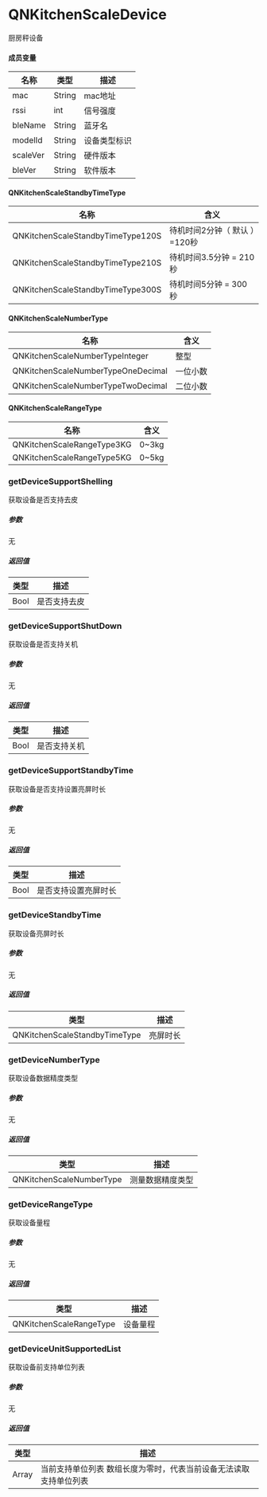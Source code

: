 # QNKitchenScaleDevice

厨房秤设备

#### 成员变量

| 名称     | 类型   | 描述         |
| -------- | ------ | ------------ |
| mac      | String | mac地址      |
| rssi     | int    | 信号强度     |
| bleName  | String | 蓝牙名       |
| modelId  | String | 设备类型标识 |
| scaleVer | String | 硬件版本     |
| bleVer   | String | 软件版本     |



#### QNKitchenScaleStandbyTimeType

| 名称                              | 含义                          |
| --------------------------------- | ----------------------------- |
| QNKitchenScaleStandbyTimeType120S | 待机时间2分钟（ 默认 ）=120秒 |
| QNKitchenScaleStandbyTimeType210S | 待机时间3.5分钟 = 210秒       |
| QNKitchenScaleStandbyTimeType300S | 待机时间5分钟 = 300秒         |



#### QNKitchenScaleNumberType

| 名称                               | 含义     |
| ---------------------------------- | -------- |
| QNKitchenScaleNumberTypeInteger    | 整型     |
| QNKitchenScaleNumberTypeOneDecimal | 一位小数 |
| QNKitchenScaleNumberTypeTwoDecimal | 二位小数 |



#### QNKitchenScaleRangeType

| 名称                       | 含义  |
| -------------------------- | ----- |
| QNKitchenScaleRangeType3KG | 0~3kg |
| QNKitchenScaleRangeType5KG | 0~5kg |



### getDeviceSupportShelling

获取设备是否支持去皮

##### 参数

   无

##### 返回值

| 类型 | 描述         |
| ---- | ------------ |
| Bool | 是否支持去皮 |

### getDeviceSupportShutDown

获取设备是否支持关机

##### 参数

   无

##### 返回值

| 类型 | 描述         |
| ---- | ------------ |
| Bool | 是否支持关机 |

### getDeviceSupportStandbyTime

获取设备是否支持设置亮屏时长

##### 参数

   无

##### 返回值

| 类型 | 描述                 |
| ---- | -------------------- |
| Bool | 是否支持设置亮屏时长 |

### getDeviceStandbyTime

获取设备亮屏时长

##### 参数

   无

##### 返回值

| 类型                          | 描述     |
| ----------------------------- | -------- |
| QNKitchenScaleStandbyTimeType | 亮屏时长 |

### getDeviceNumberType

获取设备数据精度类型

##### 参数

   无

##### 返回值

| 类型                     | 描述             |
| ------------------------ | ---------------- |
| QNKitchenScaleNumberType | 测量数据精度类型 |

### getDeviceRangeType

获取设备量程

##### 参数

   无

##### 返回值

| 类型                    | 描述     |
| ----------------------- | -------- |
| QNKitchenScaleRangeType | 设备量程 |

### getDeviceUnitSupportedList

获取设备前支持单位列表

##### 参数

   无

##### 返回值

| 类型  | 描述                                                         |
| ----- | ------------------------------------------------------------ |
| Array | 当前支持单位列表 数组长度为零时，代表当前设备无法读取支持单位列表 |
